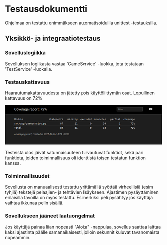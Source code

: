 # Testausdokumentti

Ohjelmaa on testattu enimmäkseen automatisoiduilla unittest -testauksilla.

## Yksikkö- ja integraatiotestaus

### Sovelluslogiikka

Sovelluksen logiikasta vastaa 'GameService' -luokka, jota testataan 'TestService' -luokalla.

### Testauskattavuus 

Haarautumakattavuudesta on jätetty pois käyttöliittymän osat. Lopullinen kattavuus on 72%

![kattavuus](kuvat/coverage.png)

Testeistä ulos jäivät satunnaisuuteen turvautuvat funktiot, sekä pari funktiota, joiden toiminnallisuus oli identtistä toisen testatun funktion kanssa.

### Toiminnallisuudet

Sovellusta on manuaalisesti testattu yrittämällä syöttää virheellisiä (esim tyhjiä) tekstejä pelaajien- ja tehtävien lisäykseen.
Ajastimen pysäyttäminen erilaisilla tavoilla on myös testattu. Esimerkiksi peli pysähtyy jos käyttäjä vaihtaa ikkunaa pelin sisällä.

### Sovellukseen jääneet laatuongelmat

Jos käyttäjä painaa liian nopeasti "Aloita" -nappulaa, sovellus saattaa laittaa kaksi ajastinta päälle samanaikaisesti, jolloin sekunnit kuluvat tavanomaista nopeammin. 
